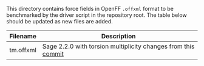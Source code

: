 This directory contains force fields in OpenFF `.offxml` format to be
benchmarked by the driver script in the repository root. The table below should
be updated as new files are added.

| Filename  | Description                                                         |
|-----------|---------------------------------------------------------------------|
| tm.offxml | Sage 2.2.0 with torsion multiplicity changes from this [commit][tm] |

[tm]: https://github.com/ntBre/valence-fitting/commit/4ec3272c096c9525542d874945e7bdd2b3f1b669
